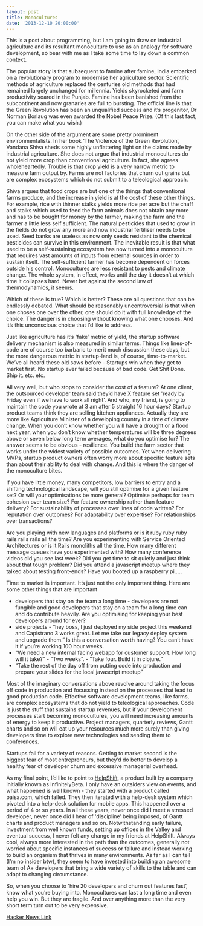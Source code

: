 ```yaml
---
layout: post
title: Monocultures
date: '2013-12-10 20:00:00'
---
```


This is a post about programming, but I am going to draw on industrial agriculture and its resultant monoculture to use as an analogy for software development, so bear with me as I take some time to lay down a common context.

The popular story is that subsequent to famine after famine, India embarked on a revolutionary program to modernise her agriculture sector. Scientific methods of agriculture replaced the centuries old methods that had remained largely unchanged for millennia. Yields skyrocketed and farm productivity soared in the Punjab. Famine has been banished from the subcontinent and now granaries are full to bursting. The official line is that the Green Revolution has been an unqualified success and it&rsquo;s progenitor, Dr Norman Borlaug was even awarded the Nobel Peace Prize. (Of this last fact, you can make what you wish.)

On the other side of the argument are some pretty prominent environmentalists. In her book &lsquo;The Violence of the Green Revolution&rsquo;, Vandana Shiva sheds some highly unflattering light on the claims made by industrial agriculture. She does not argue that industrial monocultures do not yield more crop than  conventional agriculture. In fact, she agrees wholeheartedly. Trouble is that crop yield is a very narrow metric to measure farm output by. Farms are not factories that churn out grains but are complex ecosystems which do not submit to a teleological approach.

Shiva argues that food crops are but one of the things that conventional farms produce, and the increase in yield is at the cost of these other things. For example, rice with thinner stalks yields more rice per acre but the chaff and stalks which used to feed the farm animals does not obtain any more and has to be bought for money by the farmer, making the farm and the farmer a little less self sufficient. The natural pesticides that used to grow in the fields do not grow any more and now industrial fertiliser needs to be used. Seed banks are useless as now only seeds resistant to the chemical pesticides can survive in this environment. The inevitable result is that what used to be a self-sustaining ecosystem has now turned into a monoculture that requires vast amounts of inputs from external sources in order to sustain itself. The self-sufficient farmer has become dependent on forces outside his control. Monocultures are less resistant to pests and climate change. The whole system, in effect, works until the day it doesn&rsquo;t at which time it collapses hard. Never bet against the second law of thermodynamics, it seems.

Which of these is true? Which is better? These are all questions that can be endlessly debated. What should be reasonably uncontroversial is that when one choses one over the other, one should do it with full knowledge of the choice. The danger is in choosing without knowing what one chooses. And it&rsquo;s this unconscious choice that I&rsquo;d like to address.

Just like agriculture has it&rsquo;s 'fake&rsquo; metric of yield, the startup software delivery mechanism is also measured in similar terms. Things like lines-of-code are of course too barbaric to merit much discussion these days, but the more dangerous metric in startup-land is, of course, time-to-market. We&rsquo;ve all heard these old saws before - Startups win when they get to market first. No startup ever failed because of bad code. Get Shit Done. Ship it. etc. etc.

All very well, but who stops to consider the cost of a feature? At one client, the outsourced developer team said they&rsquo;d have X feature set 'ready by Friday even if we have to work all night&rsquo;. And who, my friend, is going to maintain the code you wrote at 3 am after 5 straight 16 hour days? Startup product teams think they are selling kitchen appliances. Actually they are more like Agriculture Minister of a developing country in a time of  climate change. When you don&rsquo;t know whether you will have a drought or a flood next year, when you don&rsquo;t know whether temperatures will be three degrees above or seven below long term averages, what do you optimise for? The answer seems to be obvious - resilience. You build the farm sector that works under the widest variety of possible outcomes. Yet when delivering MVPs, startup product owners often worry more about specific feature sets than about their ability to deal with change. And this is where the danger of the monoculture bites.

If you have little money, many competitors, low barriers to entry and a shifting technological landscape, will you still optimise for a given feature set? Or will your optimisations be more general? Optimise perhaps for team cohesion over team size? For feature ownership rather than feature delivery? For sustainability of processes over lines of code written? For reputation over outcomes? For adaptability over expertise? For relationships over transactions?

Are you playing with new languages and platforms or is it ruby ruby ruby rails rails rails all the time? Are you experimenting with Service Oriented Architectures or is it Rails monoliths all the time. How many different message queues have you experimented with? How many conference videos did you see last week? Did you get time to sit quietly and just think about that tough problem? Did you attend a javascript meetup where they talked about testing front-ends? Have you booted up a  raspberry pi&hellip;..

Time to market is important. It&rsquo;s just not the only important thing. Here are some other things that are important

<ul><li>developers that stay on the team a long time - developers are not fungible and good developers that stay on a team for a long time can and do contribute heavily. Are you optimising for keeping your best developers around for ever?</li>
<li>side projects - &ldquo;hey boss, I just deployed my side project this weekend and Capistrano 3 works great. Let me take our legacy deploy system and upgrade them.&rdquo; Is this a conversation worth having? You can&rsquo;t have it if you&rsquo;re working 100 hour weeks.</li>
<li>&ldquo;We need a new internal facing webapp for customer support. How long will it take?&rdquo; - &ldquo;Two weeks&rdquo;. - &ldquo;Take four. Build it in clojure.&rdquo;</li>
<li>&ldquo;Take the rest of the day off from putting code into production and prepare your slides for the local javascript meetup&rdquo;</li>
</ul>Most of the imaginary conversations above revolve around taking the focus off code in production and focussing instead on the processes that lead to good production code. Effective software development teams, like farms, are complex ecosystems that do not yield to teleological approaches. Code is just the stuff that sustains startup revenues, but if your development processes start becoming monocultures, you will need increasing amounts of energy to keep it productive. Project managers, quarterly reviews, Gantt charts and so on will eat up your resources much more surely than giving developers time to explore new technologies and sending them to conferences.

Startups fail for a variety of reasons. Getting to market second is the biggest fear of most entrepreneurs, but they&rsquo;d do better to develop a healthy fear of developer churn and excessive managerial overhead.

As my final point, I&rsquo;d like to point to <a href="http://helpshift.com" target="_blank">HelpShift</a>, a product built by a company initially known as InfinitelyBeta. I only have an outsiders view on events, and what happened is well known - they started with a product called paisa.com, which failed. They then iterated with a help-desk system which pivoted into a help-desk solution for mobile apps. This happened over a period of 4 or so years. In all these years, never once did I meet a stressed developer, never once did I hear of 'discipline&rsquo; being imposed, of Gantt charts and product managers and so on. Notwithstanding early failure, investment from well known funds, setting up offices in the Valley and eventual success, I never felt any change in my friends at HelpShift. Always cool, always more interested in the path than the outcomes, generally not worried about specific instances of success or failure and instead working to build an organism that thrives in many environments. As far as I can tell (I&rsquo;m no insider btw), they seem to have invested into building an awesome team of A+ developers that bring a wide variety of skills to the table and can adapt to changing circumstance.

So, when you choose to 'hire 20 developers and churn out features fast&rsquo;, know what you&rsquo;re buying into. Monocultures can last a long time and even help you win. But they are fragile. And over anything more than the very short term turn out to be very expensive.

<a href="https://news.ycombinator.com/item?id=6883428" target="_blank">Hacker News Link</a>
